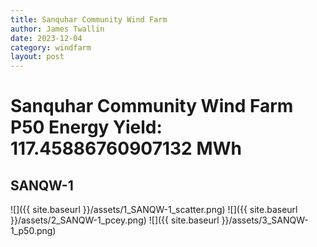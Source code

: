 ```yaml
---
title: Sanquhar Community Wind Farm
author: James Twallin
date: 2023-12-04
category: windfarm
layout: post
---
```

# Sanquhar Community Wind Farm P50 Energy Yield: 117.45886760907132 MWh

SANQW-1
-------------
![]({{ site.baseurl }}/assets/1_SANQW-1_scatter.png)
![]({{ site.baseurl }}/assets/2_SANQW-1_pcey.png)
![]({{ site.baseurl }}/assets/3_SANQW-1_p50.png)

